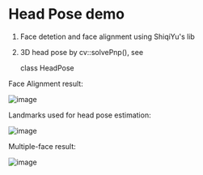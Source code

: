 # Head Pose demo

1. Face detetion and face alignment using ShiqiYu's lib  
2. 3D head pose by cv::solvePnp(), see 

    class HeadPose

Face Alignment result:

![image](https://github.com/wanglin193/libfacedetection_test/snapshot1.png)


Landmarks used for head pose estimation:

![image](https://github.com/wanglin193/libfacedetection_test/snapshot2.png)


Multiple-face result:

![image](https://github.com/wanglin193/libfacedetection_test/snapshot3.png)
